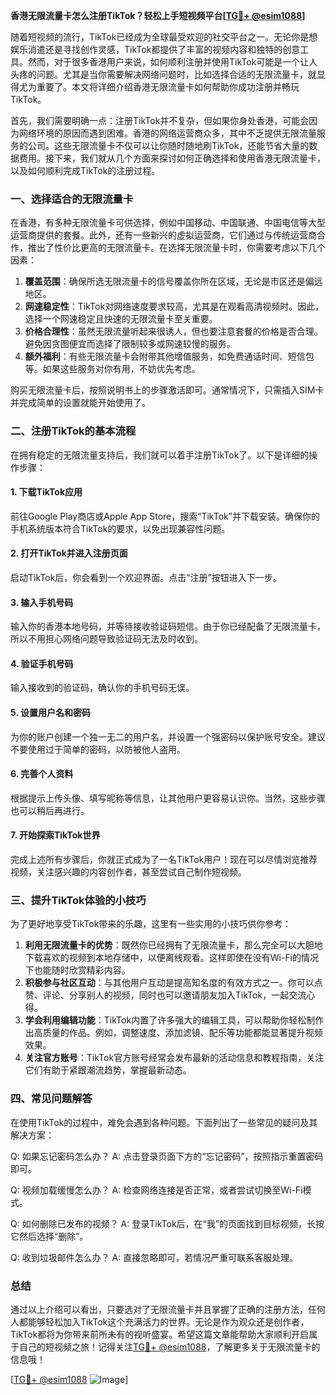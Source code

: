 **香港无限流量卡怎么注册TikTok？轻松上手短视频平台[[TG💪+ @esim1088](https://t.me/s/esim1088)]**

随着短视频的流行，TikTok已经成为全球最受欢迎的社交平台之一。无论你是想娱乐消遣还是寻找创作灵感，TikTok都提供了丰富的视频内容和独特的创意工具。然而，对于很多香港用户来说，如何顺利注册并使用TikTok可能是一个让人头疼的问题。尤其是当你需要解决网络问题时，比如选择合适的无限流量卡，就显得尤为重要了。本文将详细介绍香港无限流量卡如何帮助你成功注册并畅玩TikTok。

首先，我们需要明确一点：注册TikTok并不复杂，但如果你身处香港，可能会因为网络环境的原因而遇到困难。香港的网络运营商众多，其中不乏提供无限流量服务的公司。这些无限流量卡不仅可以让你随时随地刷TikTok，还能节省大量的数据费用。接下来，我们就从几个方面来探讨如何正确选择和使用香港无限流量卡，以及如何顺利完成TikTok的注册过程。

### 一、选择适合的无限流量卡

在香港，有多种无限流量卡可供选择，例如中国移动、中国联通、中国电信等大型运营商提供的套餐。此外，还有一些新兴的虚拟运营商，它们通过与传统运营商合作，推出了性价比更高的无限流量卡。在选择无限流量卡时，你需要考虑以下几个因素：

1. **覆盖范围**：确保所选无限流量卡的信号覆盖你所在区域，无论是市区还是偏远地区。
2. **网速稳定性**：TikTok对网络速度要求较高，尤其是在观看高清视频时。因此，选择一个网速稳定且快速的无限流量卡至关重要。
3. **价格合理性**：虽然无限流量听起来很诱人，但也要注意套餐的价格是否合理。避免因贪图便宜而选择了限制较多或网速较慢的服务。
4. **额外福利**：有些无限流量卡会附带其他增值服务，如免费通话时间、短信包等。如果这些服务对你有用，不妨优先考虑。

购买无限流量卡后，按照说明书上的步骤激活即可。通常情况下，只需插入SIM卡并完成简单的设置就能开始使用了。

### 二、注册TikTok的基本流程

在拥有稳定的无限流量支持后，我们就可以着手注册TikTok了。以下是详细的操作步骤：

#### 1. 下载TikTok应用
前往Google Play商店或Apple App Store，搜索“TikTok”并下载安装。确保你的手机系统版本符合TikTok的要求，以免出现兼容性问题。

#### 2. 打开TikTok并进入注册页面
启动TikTok后，你会看到一个欢迎界面。点击“注册”按钮进入下一步。

#### 3. 输入手机号码
输入你的香港本地号码，并等待接收验证码短信。由于你已经配备了无限流量卡，所以不用担心网络问题导致验证码无法及时收到。

#### 4. 验证手机号码
输入接收到的验证码，确认你的手机号码无误。

#### 5. 设置用户名和密码
为你的账户创建一个独一无二的用户名，并设置一个强密码以保护账号安全。建议不要使用过于简单的密码，以防被他人盗用。

#### 6. 完善个人资料
根据提示上传头像、填写昵称等信息，让其他用户更容易认识你。当然，这些步骤也可以稍后再进行。

#### 7. 开始探索TikTok世界
完成上述所有步骤后，你就正式成为了一名TikTok用户！现在可以尽情浏览推荐视频，关注感兴趣的内容创作者，甚至尝试自己制作短视频。

### 三、提升TikTok体验的小技巧

为了更好地享受TikTok带来的乐趣，这里有一些实用的小技巧供你参考：

1. **利用无限流量卡的优势**：既然你已经拥有了无限流量卡，那么完全可以大胆地下载喜欢的视频到本地存储中，以便离线观看。这样即使在没有Wi-Fi的情况下也能随时欣赏精彩内容。
2. **积极参与社区互动**：与其他用户互动是提高知名度的有效方式之一。你可以点赞、评论、分享别人的视频，同时也可以邀请朋友加入TikTok，一起交流心得。
3. **学会利用编辑功能**：TikTok内置了许多强大的编辑工具，可以帮助你轻松制作出高质量的作品。例如，调整速度、添加滤镜、配乐等功能都能显著提升视频效果。
4. **关注官方账号**：TikTok官方账号经常会发布最新的活动信息和教程指南，关注它们有助于紧跟潮流趋势，掌握最新动态。

### 四、常见问题解答

在使用TikTok的过程中，难免会遇到各种问题。下面列出了一些常见的疑问及其解决方案：

Q: 如果忘记密码怎么办？
A: 点击登录页面下方的“忘记密码”，按照指示重置密码即可。

Q: 视频加载缓慢怎么办？
A: 检查网络连接是否正常，或者尝试切换至Wi-Fi模式。

Q: 如何删除已发布的视频？
A: 登录TikTok后，在“我”的页面找到目标视频，长按它然后选择“删除”。

Q: 收到垃圾邮件怎么办？
A: 直接忽略即可，若情况严重可联系客服处理。

### 总结

通过以上介绍可以看出，只要选对了无限流量卡并且掌握了正确的注册方法，任何人都能够轻松加入TikTok这个充满活力的世界。无论是作为观众还是创作者，TikTok都将为你带来前所未有的视听盛宴。希望这篇文章能帮助大家顺利开启属于自己的短视频之旅！记得关注[TG💪+ @esim1088](https://t.me/s/esim1088)，了解更多关于无限流量卡的信息哦！

[[TG💪+ @esim1088](https://t.me/s/esim1088) ![Image](https://i.postimg.cc/4NQfJmqS/Snipaste-2025-05-13-00-14-12.png)]
